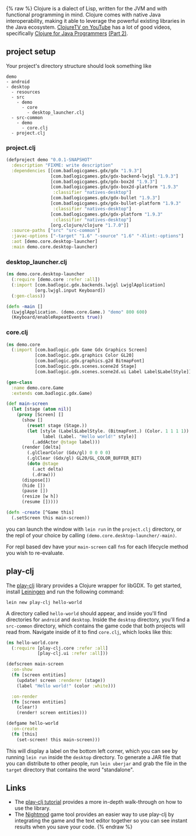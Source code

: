 {% raw %}
Clojure is a dialect of Lisp, written for the JVM and with functional programming in mind. Clojure comes with native Java interoperability, making it able to leverage the powerful existing libraries in the Java ecosystem. [ClojureTV on YouTube](http://www.youtube.com/user/ClojureTV) has a lot of good videos, specifically [Clojure for Java Programmers](http://www.youtube.com/watch?v=P76Vbsk_3J0) [(Part 2)](http://www.youtube.com/watch?v=hb3rurFxrZ8).

## project setup ##

Your project's directory structure should look something like
```
demo
- android
- desktop
  - resources
  - src
    - demo
      - core
        - desktop_launcher.clj
  - src-common
    - demo
      - core.clj
  - project.clj
```

### project.clj
```clj
(defproject demo "0.0.1-SNAPSHOT"
  :description "FIXME: write description"
  :dependencies [[com.badlogicgames.gdx/gdx "1.9.3"]
                 [com.badlogicgames.gdx/gdx-backend-lwjgl "1.9.3"]
                 [com.badlogicgames.gdx/gdx-box2d "1.9.3"]
                 [com.badlogicgames.gdx/gdx-box2d-platform "1.9.3"
                  :classifier "natives-desktop"]
                 [com.badlogicgames.gdx/gdx-bullet "1.9.3"]
                 [com.badlogicgames.gdx/gdx-bullet-platform "1.9.3"
                  :classifier "natives-desktop"]
                 [com.badlogicgames.gdx/gdx-platform "1.9.3"
                  :classifier "natives-desktop"]
                 [org.clojure/clojure "1.7.0"]]
  :source-paths ["src" "src-common"]
  :javac-options ["-target" "1.6" "-source" "1.6" "-Xlint:-options"]
  :aot [demo.core.desktop-launcher]
  :main demo.core.desktop-launcher)
```

### desktop_launcher.clj
```clj
(ns demo.core.desktop-launcher
  (:require [demo.core :refer :all])
  (:import [com.badlogic.gdx.backends.lwjgl LwjglApplication]
           [org.lwjgl.input Keyboard])
  (:gen-class))

(defn -main []
  (LwjglApplication. (demo.core.Game.) "demo" 800 600)
  (Keyboard/enableRepeatEvents true))
```

### core.clj
```clj
(ns demo.core
  (:import [com.badlogic.gdx Game Gdx Graphics Screen]
           [com.badlogic.gdx.graphics Color GL20]
           [com.badlogic.gdx.graphics.g2d BitmapFont]
           [com.badlogic.gdx.scenes.scene2d Stage]
           [com.badlogic.gdx.scenes.scene2d.ui Label Label$LabelStyle]))

(gen-class
  :name demo.core.Game
  :extends com.badlogic.gdx.Game)

(def main-screen
  (let [stage (atom nil)]
    (proxy [Screen] []
      (show []
        (reset! stage (Stage.))
        (let [style (Label$LabelStyle. (BitmapFont.) (Color. 1 1 1 1))
              label (Label. "Hello world!" style)]
          (.addActor @stage label)))
      (render [delta]
        (.glClearColor (Gdx/gl) 0 0 0 0)
        (.glClear (Gdx/gl) GL20/GL_COLOR_BUFFER_BIT)
        (doto @stage
          (.act delta)
          (.draw)))
      (dispose[])
      (hide [])
      (pause [])
      (resize [w h])
      (resume []))))

(defn -create [^Game this]
  (.setScreen this main-screen))
```

you can launch the window with `lein run` in the `project.clj` directory, or the repl of your choice by calling `(demo.core.desktop-launcher/-main)`.

For repl based dev have your `main-screen` call `fn`s for each lifecycle method you wish to re-evaluate.


## play-clj ##

The [play-clj](https://github.com/oakes/play-clj) library provides a Clojure wrapper for libGDX. To get started, install [Leiningen](http://leiningen.org/) and run the following command:

    lein new play-clj hello-world

A directory called `hello-world` should appear, and inside you'll find directories for `android` and `desktop`. Inside the `desktop` directory, you'll find a `src-common` directory, which contains the game code that both projects will read from. Navigate inside of it to find `core.clj`, which looks like this:

```clojure
(ns hello-world.core
  (:require [play-clj.core :refer :all]
            [play-clj.ui :refer :all]))

(defscreen main-screen
  :on-show
  (fn [screen entities]
    (update! screen :renderer (stage))
    (label "Hello world!" (color :white)))

  :on-render
  (fn [screen entities]
    (clear!)
    (render! screen entities)))

(defgame hello-world
  :on-create
  (fn [this]
    (set-screen! this main-screen)))
```

This will display a label on the bottom left corner, which you can see by running `lein run` inside the `desktop` directory. To generate a JAR file that you can distribute to other people, run `lein uberjar` and grab the file in the `target` directory that contains the word "standalone".

## Links ##

* The [play-clj tutorial](https://github.com/oakes/play-clj/blob/master/TUTORIAL.md) provides a more in-depth walk-through on how to use the library.
* The [Nightmod](https://sekao.net/nightmod/) game tool provides an easier way to use play-clj by integrating the game and the text editor together so you can see instant results when you save your code.
{% endraw %}